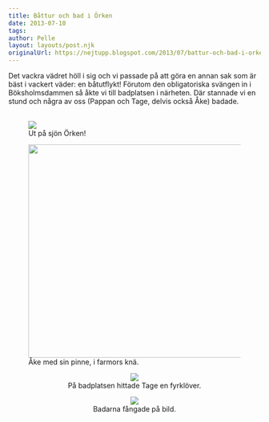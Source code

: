 ```yaml
---
title: Båttur och bad i Örken
date: 2013-07-10
tags: 	
author: Pelle
layout: layouts/post.njk
originalUrl: https://nejtupp.blogspot.com/2013/07/battur-och-bad-i-orken.html
---
```


Det vackra vädret höll i sig och vi passade på att göra en annan sak som är bäst i vackert väder: en båtutflykt! Förutom den obligatoriska svängen in i Böksholmsdammen så åkte vi till badplatsen i närheten. Där stannade vi en stund och några av oss (Pappan och Tage, delvis också Åke) badade.<br><br>

<figure>
	<img src="../../../../img/Pyrtet+-+ba%CC%8At+och+bad-PERK6507.jpg">
	<figcaption>Ut på sjön Örken!</figcaption>
</figure>

<figure>
	<img border="0" height="426" src="../../../../img/Pyrtet+-+ba%CC%8At+och+bad-PERK6546.jpg" style="margin-left: auto; margin-right: auto;">
	<figcaption>Åke med sin pinne, i farmors knä.</figcaption>
</figure><div class="separator" style="clear: both; text-align: center;"><img src="../../../../img/Pyrtet+-+ba%CC%8At+och+bad-PERK6548.jpg">
	<figcaption>På badplatsen hittade Tage en fyrklöver.</figcaption>
</figure>

<figure>
	<img src="../../../../img/Pyrtet+-+ba%CC%8At+och+bad-PERK6555.jpg">
	<figcaption>Badarna fångade på bild.</figcaption>
</figure><div class="separator" style="clear: both; text-align: center;"><br>
